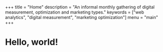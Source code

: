+++
title = "Home"
description = "An informal monthly gathering of digital measurement, optimization and marketing types."
keywords = ["web analytics", "digital measurement", "marketing optimization"]
menu = "main"
+++
# Hello, world!